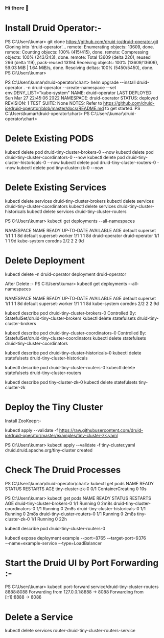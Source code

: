 ### Hi there 👋

<!--
**amir-naik/amir-naik** is a ✨ _special_ ✨ repository because its `README.md` (this file) appears on your GitHub profile.

Here are some ideas to get you started:

- 🔭 I’m currently working on Open Source Apache Products such as Druid and Superset
- 🌱 I’m currently learning Apache Airflow
- 👯 I’m looking to collaborate on ... Open Source Apache Products
- 🤔 I’m looking for help with ... Production Ready Installation and Cloud Ready Optimizations 
- 💬 Ask me about ...Apache Druid and Superset
- 📫 How to reach me: ...amir.naik@teksecur.com
- 😄 Pronouns: ...Amir
- ⚡ Fun fact: ...
-->

Install Druid Operator:-
=======================
PS C:\Users\kumar> git clone https://github.com/druid-io/druid-operator.git
Cloning into 'druid-operator'...
remote: Enumerating objects: 13609, done.
remote: Counting objects: 100% (415/415), done.
remote: Compressing objects: 100% (243/243), done.
remote: Total 13609 (delta 220), reused 266 (delta 119), pack-reused 13194
Receiving objects: 100% (13609/13609), 59.03 MiB | 1.64 MiB/s, done.
Resolving deltas: 100% (5450/5450), done.
PS C:\Users\kumar>

PS C:\Users\kumar\druid-operator\chart> helm upgrade --install druid-operator . -n druid-operator --create-namespace --set env.DENY_LIST="kube-system"
NAME: druid-operator
LAST DEPLOYED: Sun Mar 27 22:45:06 2022
NAMESPACE: druid-operator
STATUS: deployed
REVISION: 1
TEST SUITE: None
NOTES:
Refer to https://github.com/druid-io/druid-operator/blob/master/docs/README.md to get started.
PS C:\Users\kumar\druid-operator\chart>
PS C:\Users\kumar\druid-operator\chart>

Delete Existing PODS
===================
kubectl delete pod druid-tiny-cluster-brokers-0 --now
kubectl delete pod druid-tiny-cluster-coordinators-0 --now
kubectl delete pod druid-tiny-cluster-historicals-0 --now
kubectl delete pod druid-tiny-cluster-routers-0 --now
kubectl delete pod tiny-cluster-zk-0 --now

Delete Existing Services
===================
kubectl delete services druid-tiny-cluster-brokers
kubectl delete services druid-tiny-cluster-coordinators
kubectl delete services druid-tiny-cluster-historicals
kubectl delete services druid-tiny-cluster-routers

PS C:\Users\kumar> kubectl get deployments --all-namespaces
>>
NAMESPACE        NAME              READY   UP-TO-DATE   AVAILABLE   AGE
default          superset          1/1     1            1           8d
default          superset-worker   1/1     1            1           8d
druid-operator   druid-operator    1/1     1            1           9d
kube-system      coredns           2/2     2            2           9d

Delete Deployment
===================
kubectl delete -n druid-operator deployment druid-operator

After Delete :-
PS C:\Users\kumar> kubectl get deployments --all-namespaces
>>
NAMESPACE     NAME              READY   UP-TO-DATE   AVAILABLE   AGE
default       superset          1/1     1            1           8d
default       superset-worker   1/1     1            1           8d
kube-system   coredns           2/2     2            2           9d

kubectl describe pod druid-tiny-cluster-brokers-0 
	Controlled By:  StatefulSet/druid-tiny-cluster-brokers
kubectl delete statefulsets druid-tiny-cluster-brokers

kubectl describe pod druid-tiny-cluster-coordinators-0 
Controlled By:  StatefulSet/druid-tiny-cluster-coordinators
kubectl delete statefulsets druid-tiny-cluster-coordinators

kubectl describe pod druid-tiny-cluster-historicals-0
kubectl delete statefulsets druid-tiny-cluster-historicals

kubectl describe pod druid-tiny-cluster-routers-0
kubectl delete statefulsets druid-tiny-cluster-routers

kubectl describe pod tiny-cluster-zk-0
kubectl delete statefulsets tiny-cluster-zk


Deploy the Tiny Cluster
===========================
Install ZooKeepr:-

kubectl apply --validate -f https://raw.githubusercontent.com/druid-io/druid-operator/master/examples/tiny-cluster-zk.yaml

PS C:\Users\kumar> kubectl apply --validate -f tiny-cluster.yaml
druid.druid.apache.org/tiny-cluster created

Check The Druid Processes
============================
PS C:\Users\kumar\druid-operator\chart> kubectl get pods
NAME                READY   STATUS              RESTARTS   AGE
tiny-cluster-zk-0   0/1     ContainerCreating   0          10s

PS C:\Users\kumar> kubectl get pods
NAME                                READY   STATUS    RESTARTS   AGE
druid-tiny-cluster-brokers-0        1/1     Running   0          2m8s
druid-tiny-cluster-coordinators-0   1/1     Running   0          2m8s
druid-tiny-cluster-historicals-0    1/1     Running   0          2m8s
druid-tiny-cluster-routers-0        1/1     Running   0          2m8s
tiny-cluster-zk-0                   1/1     Running   0          22h

kubectl describe pod druid-tiny-cluster-routers-0

kubectl expose deployment example --port=8765 --target-port=9376 \
        --name=example-service --type=LoadBalancer

Start the Druid UI by Port Forwarding :-
==========================================
PS C:\Users\kumar> kubectl port-forward service/druid-tiny-cluster-routers 8888:8088
Forwarding from 127.0.0.1:8888 -> 8088
Forwarding from [::1]:8888 -> 8088

Delete a Service
===============
kubectl delete services router-druid-tiny-cluster-routers-service
